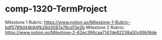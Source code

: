 # comp-1320-TermProject

Milestone 1 Rubric: https://www.notion.so/Milestone-1-Rubric-bdf5789d44b84fb28d3087a76cd13e2b
Milestone 2 Rubric: https://www.notion.so/Milestone-2-62ec396caa7147de82238a50c69b16de
